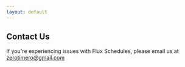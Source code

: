 ```yaml
---
layout: default
---
```


## Contact Us

If you're experiencing issues with Flux Schedules, please email us at zerotimero@gmail.com

